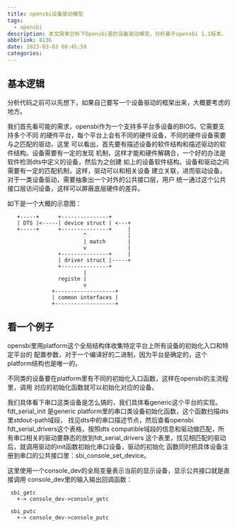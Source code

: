 ```yaml
---
title: opensbi设备驱动模型
tags:
  - opensbi
description: 本文简单分析下Opensbi里的设备驱动模型，分析基于opensbi 1.1版本。
abbrlink: 8136
date: 2023-03-03 08:45:59
categories:
---
```


基本逻辑
---------

 分析代码之前可以先想下，如果自己要写一个设备驱动的框架出来，大概要考虑的地方。
 
 我们首先看可能的需求，opensbi作为一个支持多平台多设备的BIOS，它需要支持多个不同
 的硬件平台，每个平台上会有不同的硬件设备，不同的硬件设备需要与之匹配的驱动，这里
 可以看出，首先要有描述设备的软件结构和描述驱动的软件结构。设备需要有一定的发现
 机制，这样才能和硬件解耦合，一个好的办法是软件检测dts中定义的设备，然后为之创建
 如上的设备软件结构。设备和驱动之间需要有一定的匹配机制，这样，驱动可以和相关设备
 建立关联，进而驱动设备。对于一类设备驱动，需要抽象出一个对外的公共接口层，用户
 统一通过这个公共接口层访问设备，这样可以屏蔽底层硬件的差异。

 如下是一个大概的示意图：
```
   +-----+      +---------------+
   | DTS |<-----| device struct | <---+
   +-----+      +---------------+     |
                        ^             |
                        | match       | 
                        v             |  
                +---------------+     |
                | driver struct |-----+
                +---------------+
                        |
                registe |
                        v
              +-------------------+
              | common interfaces |
              +-------------------+
```

看一个例子
-----------

 opensbi里用platform这个全局结构体收集特定平台上所有设备的初始化入口和特定平台的
 配置参数，对于一个编译好的二进制，因为平台是确定的，这个platform结构也是唯一的。

 不同类的设备要在platform里有不同的初始化入口函数，这样在opensbi的主流程里，调用
 对应的初始化函数就可以初始化对应的设备。

 我们具体看下串口这类设备是怎么搞的，我们具体看generic这个平台的实现。fdt_serial_init
 是generic platform里的串口类设备初始化函数，这个函数扫描dts里stdout-path域段，
 找见dts中的串口描述节点，然后查看opensbi fdt_serial_drivers这个表格，按照dts
 compatible域段的信息和驱动做匹配，所有串口相关的驱动要静态的放到fdt_serial_drivers
 这个表里，找见相匹配的驱动后，就调用驱动的init函数初始化串口设备，驱动的初始化
 函数同时把具体设备注册到串口的公共接口里：sbi_console_set_device。

 这里使用一个console_dev的全局变量表示当前的显示设备，显示公共接口就是直接调用
 console_dev里的输入输出回调函数：
``` 
 sbi_getc
   +-> console_dev->console_getc

 sbi_putc
   +-> console_dev->console_putc
``` 

